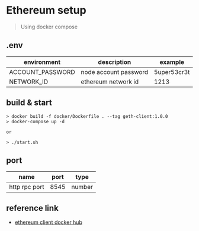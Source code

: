 # Ethereum setup
> Using docker compose
## .env

|environment|description|example|
|---|---|---|
|ACCOUNT_PASSWORD|node account password|5uper53cr3t|
|NETWORK_ID|ethereum network id|1213|
## build & start
```shell
> docker build -f docker/Dockerfile . --tag geth-client:1.0.0
> docker-compose up -d

or

> ./start.sh
```

## port
|name|port|type|
|---|---|---|
|http rpc port|8545|number|

## reference link
- [ethereum client docker hub]

[ethereum client docker hub]: https://hub.docker.com/r/ethereum/client-go/
